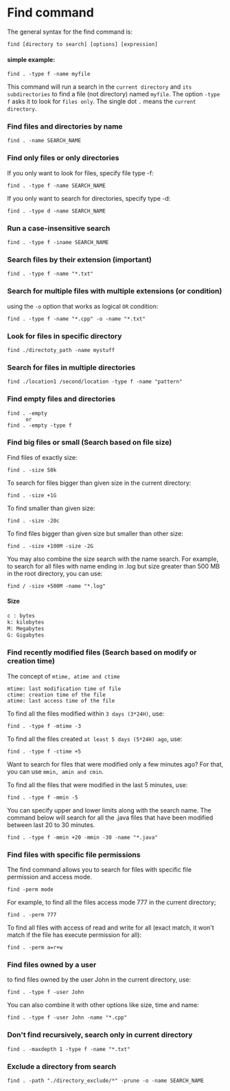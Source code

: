 # Find command

The general syntax for the find command is:

    find [directory to search] [options] [expression]

#### simple example:

    find . -type f -name myfile

This command will run a search in the `current directory` and `its subdirectories` to find a file (not directory) named `myfile`. The option `-type f` asks it to look for `files only`. The single dot `.` means the `current directory`.

### Find files and directories by name

    find . -name SEARCH_NAME

### Find only files or only directories

If you only want to look for files, specify file type -f:

    find . -type f -name SEARCH_NAME

If you only want to search for directories, specify type -d:

    find . -type d -name SEARCH_NAME

### Run a case-insensitive search

    find . -type f -iname SEARCH_NAME

### Search files by their extension (important)

    find . -type f -name "*.txt"

### Search for multiple files with multiple extensions (or condition)

using the `-o` option that works as logical `OR` condition:

    find . -type f -name "*.cpp" -o -name "*.txt" 

### Look for files in specific directory

    find ./directoty_path -name mystuff 

### Search for files in multiple directories

    find ./location1 /second/location -type f -name "pattern"

### Find empty files and directories

    find . -empty
          or
    find . -empty -type f

### Find big files or small (Search based on file size)

Find files of exactly size:

    find . -size 50k

To search for files bigger than given size in the current directory:

    find . -size +1G

To find smaller than given size:

    find . -size -20c

To find files bigger than given size but smaller than other size:

    find . -size +100M -size -2G

You may also combine the size search with the name search. For example, to search for all files with name ending in .log but size greater than 500 MB in the root directory, you can use:

    find / -size +500M -name "*.log"

#### Size

```html
c : bytes
k: kilobytes
M: Megabytes
G: Gigabytes
```

### Find recently modified files (Search based on modify or creation time)

The concept of `mtime, atime and ctime`

    mtime: last modification time of file
    ctime: creation time of the file
    atime: last access time of the file


To find all the files modified within `3 days (3*24H)`, use:

    find . -type f -mtime -3

To find all the files created `at least 5 days (5*24H) ago`, use:
    
    find . -type f -ctime +5

Want to search for files that were modified only a few minutes ago? For that, you can use `mmin, amin and cmin`.

To find all the files that were modified in the last 5 minutes, use:

    find . -type f -mmin -5

You can specify upper and lower limits along with the search name. The command below will search for all the .java files that have been modified between last 20 to 30 minutes.

    find . -type f -mmin +20 -mmin -30 -name "*.java"

### Find files with specific file permissions

The find command allows you to search for files with specific file permission and access mode.

    find -perm mode

For example, to find all the files access mode 777 in the current directory;

    find . -perm 777

To find all files with access of read and write for all (exact match, it won't match if the file has execute permission for all):

    find . -perm a=r+w

### Find files owned by a user

to find files owned by the user John in the current directory, use:
    
    find . -type f -user John

You can also combine it with other options like size, time and name:

    find . -type f -user John -name "*.cpp"

### Don't find recursively, search only in current directory

    find . -maxdepth 1 -type f -name "*.txt"

### Exclude a directory from search

    find . -path "./directory_exclude/*" -prune -o -name SEARCH_NAME

### 